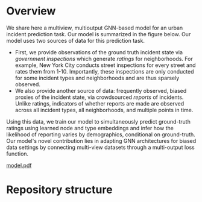 # Overview
We share here a multiview, multioutput GNN-based model for an urban incident prediction task. Our model is summarized in the figure below. Our model uses two sources of data for this prediction task.
 - First, we provide observations of the ground truth incident state via *government inspections* which generate *ratings* for neighborhoods. For example, New York City conducts street inspections for every street and rates them from 1-10. Importantly, these inspections are only conducted for some incident types and neighborhoods and are thus sparsely observed.
 - We also provide another source of data: frequently observed, biased proxies of the incident state, via crowdsourced *reports* of incidents. Unlike ratings, indicators of whether reports are made are observed across all incident types, all neighborhoods, and multiple points in time.

Using this data, we train our model to simultaneously predict ground-truth ratings using learned node and type embeddings and infer how the likelihood of reporting varies by demographics, conditional on ground-truth. Our model's novel contribution lies in adapting GNN architectures for biased data settings by connecting multi-view datasets through a multi-output loss function.

[model.pdf](https://github.com/user-attachments/files/20646996/model.pdf)


# Repository structure
